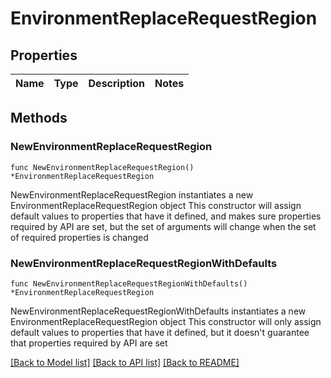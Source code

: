 # EnvironmentReplaceRequestRegion

## Properties

Name | Type | Description | Notes
------------ | ------------- | ------------- | -------------

## Methods

### NewEnvironmentReplaceRequestRegion

`func NewEnvironmentReplaceRequestRegion() *EnvironmentReplaceRequestRegion`

NewEnvironmentReplaceRequestRegion instantiates a new EnvironmentReplaceRequestRegion object
This constructor will assign default values to properties that have it defined,
and makes sure properties required by API are set, but the set of arguments
will change when the set of required properties is changed

### NewEnvironmentReplaceRequestRegionWithDefaults

`func NewEnvironmentReplaceRequestRegionWithDefaults() *EnvironmentReplaceRequestRegion`

NewEnvironmentReplaceRequestRegionWithDefaults instantiates a new EnvironmentReplaceRequestRegion object
This constructor will only assign default values to properties that have it defined,
but it doesn't guarantee that properties required by API are set


[[Back to Model list]](../README.md#documentation-for-models) [[Back to API list]](../README.md#documentation-for-api-endpoints) [[Back to README]](../README.md)


